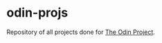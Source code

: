 # odin-projs

Repository of all projects done for [The Odin Project](https://www.theodinproject.com/about).
